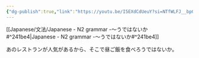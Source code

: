 ```yaml
---
{"dg-publish":true,"link":"https://youtu.be/I5EXdCdUeuY?si=NTfWLFJ__bpGfse6","tags":["Japanese-grammar","N2"],"permalink":"/002 Notes/2.～うではないか/","dgPassFrontmatter":true}
---
```


[[Japanese/文法/Japanese - N2 grammar -～うではないか#^241be4\|Japanese - N2 grammar -～うではないか#^241be4]]

あのレストランが人気があるから、そこで昼ご飯を食べろうではないか。